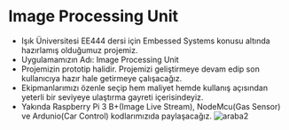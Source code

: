 # Image Processing Unit
- Işık Üniversitesi EE444 dersi için Embessed Systems konusu altında hazırlamış olduğumuz projemiz.
- Uygulamamızın Adı: Image Processing Unit
- Projemizin prototip halidir. Projemizi geliştirmeye devam edip son kullanıcıya hazır hale getirmeye çalışacağız.
- Ekipmanlarımızı özenle seçip hem maliyet hemde kullanış açısından yeterli bir seviyeye ulaştırma gayreti içerisindeyiz.
- Yakında Raspberry Pi 3 B+(Image Live Stream), NodeMcu(Gas Sensor) ve Ardunio(Car Control) kodlarımızıda paylaşacağız.
![araba2](https://user-images.githubusercontent.com/43879036/57584681-ac170280-74e6-11e9-87d3-2fa728150766.jpg)
